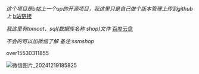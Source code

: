 *这个项目是b站上一个up的开源项目，我这里只是自己做个版本管理上传到github上*
[b站链接](https://www.bilibili.com/video/BV1EC4y1a7yH?spm_id_from=333.788.videopod.episodes&vd_source=d6415f4da5d7eac6c554629e8f9909ba)

*我这里有tomcat、sql(数据库名称 shop)文件*
[百度云盘](https://pan.baidu.com/s/1wSjZ57r-92GlNZmBLuT7pg?pwd=1314)

*不会的可以加微信了解 备注:ssmshop*

over15530311855

![微信图片_20241219185825](https://github.com/user-attachments/assets/054f35d9-f748-4876-a8e7-73b918fc7120)

